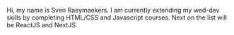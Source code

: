 Hi, my name is Sven Raeymaekers.
I am currently extending my wed-dev skills by completing HTML/CSS and Javascript courses.
Next on the list will be ReactJS and NextJS. 


<!---
SvenRaeymaekers/SvenRaeymaekers is a ✨ special ✨ repository because its `README.md` (this file) appears on your GitHub profile.
You can click the Preview link to take a look at your changes.
--->
